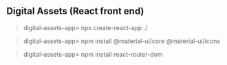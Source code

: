 ## Digital Assets (React front end)

> digital-assets-app> npx create-react-app ./

> digital-assets-app> npm install @material-ui/core @material-ui/icons

<link rel="stylesheet" href="https://fonts.googleapis.com/css?family=Roboto:300,400,500,700&display=swap" />

> digital-assets-app> npm install react-router-dom
> 
